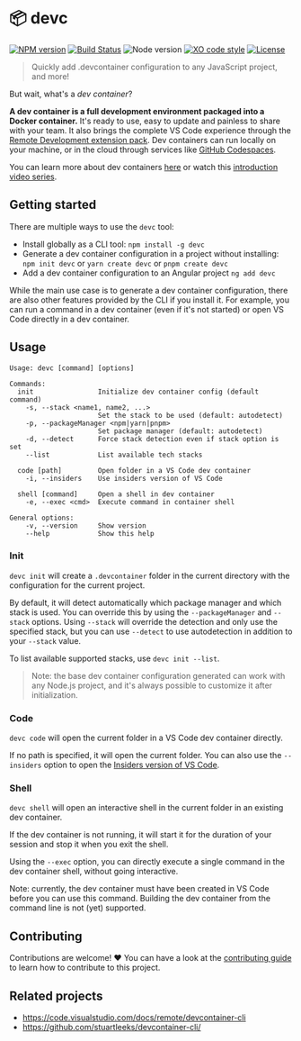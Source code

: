 # 📦 devc

[![NPM version](https://img.shields.io/npm/v/devc.svg)](https://www.npmjs.com/package/devc)
[![Build Status](https://github.com/sinedied/devc/workflows/build/badge.svg)](https://github.com/sinedied/devc/actions)
![Node version](https://img.shields.io/node/v/devc.svg)
[![XO code style](https://img.shields.io/badge/code_style-XO-5ed9c7.svg)](https://github.com/sindresorhus/xo)
[![License](https://img.shields.io/badge/license-MIT-blue.svg)](LICENSE)

> Quickly add .devcontainer configuration to any JavaScript project, and more!

But wait, what's a *dev container*?

**A dev container is a full development environment packaged into a Docker container.** It's ready to use, easy to update and painless to share with your team. It also brings the complete VS Code experience through the [Remote Development extension pack](https://aka.ms/vscode/remote-dev). Dev containers can run locally on your machine, or in the cloud through services like [GitHub Codespaces](https://github.com/features/codespaces).

You can learn more about dev containers [here](https://aka.ms/vscode/devcontainer) or watch this [introduction video series](https://aka.ms/series/devcontainers).

## Getting started

There are multiple ways to use the `devc` tool:

- Install globally as a CLI tool: `npm install -g devc`
- Generate a dev container configuration in a project without installing: `npm init devc` or `yarn create devc` or `pnpm create devc`
- Add a dev container configuration to an Angular project `ng add devc`

While the main use case is to generate a dev container configuration, there are also other features provided by the CLI if you install it. For example, you can run a command in a dev container (even if it's not started) or open VS Code directly in a dev container.

## Usage

```
Usage: devc [command] [options]

Commands:
  init                Initialize dev container config (default command)
    -s, --stack <name1, name2, ...>
                      Set the stack to be used (default: autodetect)
    -p, --packageManager <npm|yarn|pnpm>
                      Set package manager (default: autodetect)
    -d, --detect      Force stack detection even if stack option is set
    --list            List available tech stacks

  code [path]         Open folder in a VS Code dev container
    -i, --insiders    Use insiders version of VS Code

  shell [command]     Open a shell in dev container
    -e, --exec <cmd>  Execute command in container shell

General options:
    -v, --version     Show version
    --help            Show this help
```

### Init

`devc init` will create a `.devcontainer` folder in the current directory with the configuration for the current project.

By default, it will detect automatically which package manager and which stack is used. You can override this by using the `--packageManager` and `--stack` options. Using `--stack` will override the detection and only use the specified stack, but you can use `--detect` to use autodetection in addition to your `--stack` value.

To list available supported stacks, use `devc init --list`.

> Note: the base dev container configuration generated can work with any Node.js project, and it's always possible to customize it after initialization.

### Code

`devc code` will open the current folder in a VS Code dev container directly.

If no path is specified, it will open the current folder. You can also use the `--insiders` option to open the [Insiders version of VS Code](https://code.visualstudio.com/insiders/).

### Shell

`devc shell` will open an interactive shell in the current folder in an existing dev container.

If the dev container is not running, it will start it for the duration of your session and stop it when you exit the shell.

Using the `--exec` option, you can directly execute a single command in the dev container shell, without going interactive.

Note: currently, the dev container must have been created in VS Code before you can use this command. Building the dev container from the command line is not (yet) supported.

## Contributing

Contributions are welcome! :heart:
You can have a look at the [contributing guide](CONTRIBUTING.md) to learn how to contribute to this project.

## Related projects

- https://code.visualstudio.com/docs/remote/devcontainer-cli
- https://github.com/stuartleeks/devcontainer-cli/
